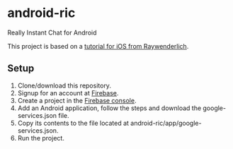 # android-ric
Really Instant Chat for Android

This project is based on a <a href="https://www.raywenderlich.com/140836/firebase-tutorial-real-time-chat-2">tutorial for iOS from Raywenderlich</a>.

## Setup
1. Clone/download this repository.
2. Signup for an account at <a href="https://firebase.google.com/">Firebase</a>.
3. Create a project in the <a href="https://console.firebase.google.com/">Firebase console</a>.
4. Add an Android application, follow the steps and download the google-services.json file.
5. Copy its contents to the file located at android-ric/app/google-services.json.
6. Run the project.
